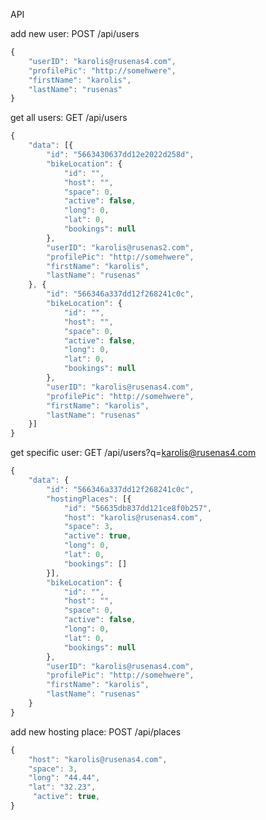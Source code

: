 API


add new user: POST /api/users
```javascript
{
    "userID": "karolis@rusenas4.com",
    "profilePic": "http://somehwere",
    "firstName": "karolis",
    "lastName": "rusenas"
}
```

get all users: GET /api/users
```javascript
{
	"data": [{
		"id": "5663430637dd12e2022d258d",
		"bikeLocation": {
			"id": "",
			"host": "",
			"space": 0,
			"active": false,
			"long": 0,
			"lat": 0,
			"bookings": null
		},
		"userID": "karolis@rusenas2.com",
		"profilePic": "http://somehwere",
		"firstName": "karolis",
		"lastName": "rusenas"
	}, {
		"id": "566346a337dd12f268241c0c",
		"bikeLocation": {
			"id": "",
			"host": "",
			"space": 0,
			"active": false,
			"long": 0,
			"lat": 0,
			"bookings": null
		},
		"userID": "karolis@rusenas4.com",
		"profilePic": "http://somehwere",
		"firstName": "karolis",
		"lastName": "rusenas"
	}]
}
```


get specific user: GET /api/users?q=karolis@rusenas4.com
```javascript
{
	"data": {
		"id": "566346a337dd12f268241c0c",
		"hostingPlaces": [{
			"id": "56635db837dd121ce8f0b257",
			"host": "karolis@rusenas4.com",
			"space": 3,
			"active": true,
			"long": 0,
			"lat": 0,
			"bookings": []
		}],
		"bikeLocation": {
			"id": "",
			"host": "",
			"space": 0,
			"active": false,
			"long": 0,
			"lat": 0,
			"bookings": null
		},
		"userID": "karolis@rusenas4.com",
		"profilePic": "http://somehwere",
		"firstName": "karolis",
		"lastName": "rusenas"
	}
}
```


add new hosting place: POST /api/places
```javascript
{
    "host": "karolis@rusenas4.com",
    "space": 3,
    "long": "44.44",
    "lat": "32.23",
     "active": true,
}
```